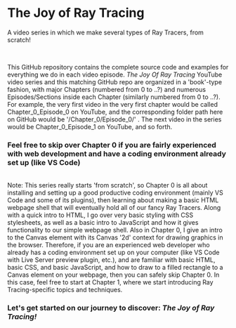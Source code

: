 # The Joy of Ray Tracing

A video series in which we make several types of Ray Tracers, from scratch!

<br>

This GitHub repository contains the complete source code and examples for everything we do in each video episode. <em> The Joy Of Ray Tracing </em> YouTube video series and this matching GitHub repo are organized in a 'book'-type fashion, with major Chapters (numbered from 0 to ..?) and numerous Episodes/Sections inside each Chapter (similarly numbered from 0 to ..?).  For example, the very first video in the very first chapter would be called Chapter_0_Episode_0 on YouTube, and the corresponding folder path here on GitHub would be '/Chapter_0/Episode_0/' .  The next video in the series would be Chapter_0_Episode_1 on YouTube, and so forth.

<h3> Feel free to skip over Chapter 0 if you are fairly experienced with web development and have a coding environment already set up (like VS Code)
</h3>

<br>
Note: This series really starts 'from scratch', so Chapter 0 is all about installing and setting up a good productive coding environment (mainly VS Code and some of its plugins), then learning about making a basic HTML webpage shell that will eventually hold all of our fancy Ray Tracers.  Along with a quick intro to HTML, I go over very basic styling with CSS stylesheets, as well as a basic intro to JavaScript and how it gives functionality to our simple webpage shell.  Also in Chapter 0, I give an intro to the Canvas element with its Canvas '2d' context for drawing graphics in the browser.  Therefore, if you are an experienced web developer who already has a coding environment set up on your computer (like VS Code with Live Server preview plugin, etc.), and are familiar with basic HTML, basic CSS, and basic JavaScript, and how to draw to a filled rectangle to a Canvas element on your webpage, then you can safely skip Chapter 0.  In this case, feel free to start at Chapter 1, where we start introducing Ray Tracing-specific topics and techniques.

<br>

<h3> Let's get started on our journey to discover: <em> The Joy of Ray Tracing! </em>
</h3>
